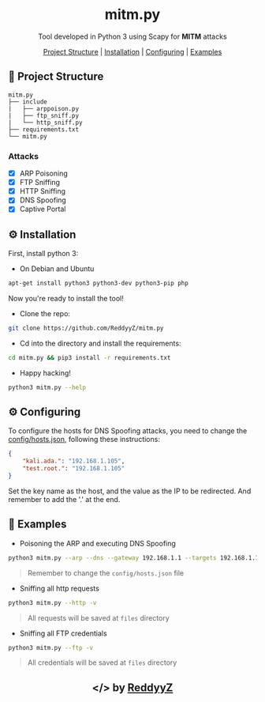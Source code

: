 <h1 align="center">mitm.py</h1>

<p align="center">Tool developed in Python 3 using Scapy for <b>MITM</b > attacks</p>

<p align="center">
    <a href="#open_file_folder-Project-Structure">Project Structure</a> | 
    <a href="#gear-Installation">Installation</a> | 
    <a href="#gear-Configuring">Configuring</a> | 
    <a href="#open_book-Examples">Examples</a>
</p>

## :open_file_folder: Project Structure

```
mitm.py
├── include
|   ├── arppoison.py
|   ├── ftp_sniff.py
|   └── http_sniff.py
├── requirements.txt
└── mitm.py
```

### Attacks
- [x] ARP Poisoning
- [x] FTP Sniffing
- [x] HTTP Sniffing
- [x] DNS Spoofing
- [x] Captive Portal

## :gear: Installation

First, install python 3:

- On Debian and Ubuntu
```sh
apt-get install python3 python3-dev python3-pip php
``` 

Now you're ready to install the tool!

- Clone the repo:
```sh
git clone https://github.com/ReddyyZ/mitm.py
```

- Cd into the directory and install the requirements:
```sh
cd mitm.py && pip3 install -r requirements.txt
```

- Happy hacking!
```sh
python3 mitm.py --help
```

## :gear: Configuring

To configure the hosts for DNS Spoofing attacks, you need to change the [config/hosts.json](config/hosts.json), following these instructions:

```json
{
    "kali.ada.": "192.168.1.105",
    "test.root.": "192.168.1.105"
}
```

Set the key name as the host, and the value as the IP to be redirected.
And remember to add the '.' at the end.

## :open_book: Examples

- Poisoning the ARP and executing DNS Spoofing
```sh
python3 mitm.py --arp --dns --gateway 192.168.1.1 --targets 192.168.1.106/192.168.1.104
```
> Remember to change the `config/hosts.json` file

- Sniffing all http requests
```sh
python3 mitm.py --http -v
```
> All requests will be saved at `files` directory

- Sniffing all FTP credentials
```sh
python3 mitm.py --ftp -v
```
> All credentials will be saved at `files` directory

<h2 align="center">&lt;/&gt; by <a href="https://github.com/ReddyyZ">ReddyyZ</a></h2>